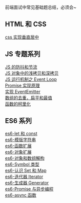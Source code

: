 前端面试中常见基础题总结，必须会~

## HTML 和 CSS

[css 实现垂直居中](https://www.inoob.xyz/posts/a2938be2/)<br>

## JS 专题系列

[JS 的防抖和节流](https://www.inoob.xyz/posts/191efe/)<br>
[JS 对象中的浅拷贝和深拷贝](https://www.inoob.xyz/posts/7777e26c/)<br>
[JS 运行机制之 Event Loop](https://www.inoob.xyz/posts/d33ba0d2/)<br>
[Promise 实现原理](https://www.inoob.xyz/posts/9c8b9140/)<br>
[实现 EventEmitter](https://www.inoob.xyz/posts/ef2c15cd/)<br>
[数组的去重，扁平和最值](https://www.inoob.xyz/posts/1f16d045/)<br>
[函数的柯里化](https://www.inoob.xyz/posts/4e8702a6/)

## ES6 系列

[es6-let 和 const](https://www.inoob.xyz/posts/4980a7e3/)<br>
[es6-模版字符串](https://www.inoob.xyz/posts/6e27aa72/)<br>
[es6-函数扩展](https://www.inoob.xyz/posts/7a03402b/)<br>
[es6-对象扩展](https://www.inoob.xyz/posts/3be0ae87/)<br>
[es6-对象和数组解构](https://www.inoob.xyz/posts/2eca66cf/)<br>
[es6-Symbol 类型](https://www.inoob.xyz/posts/140bf504/)<br>
[es6-认识 Set 和 Map](https://www.inoob.xyz/posts/abd7aa78/)<br>
[es6-迭代器 Iterator](https://www.inoob.xyz/posts/eb6ae864/)<br>
[es6-生成器 Generator](https://www.inoob.xyz/posts/33ce65af/)<br>
[es6-Promise 与异步编程](https://www.inoob.xyz/posts/17436677/)<br>
[es6-async 函数](https://www.inoob.xyz/posts/7e1271dc/)
